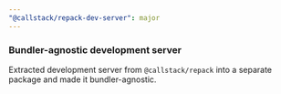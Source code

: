 ```yaml
---
"@callstack/repack-dev-server": major
---
```


### Bundler-agnostic development server

Extracted development server from `@callstack/repack` into a separate package and made it bundler-agnostic.
